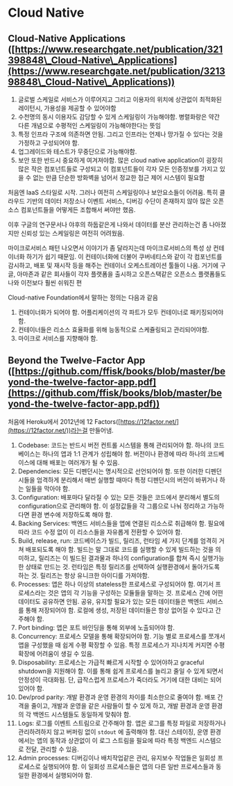 # Cloud Native

## Cloud-Native Applications ([https://www.researchgate.net/publication/321398848\_Cloud-Native\_Applications](https://www.researchgate.net/publication/321398848\_Cloud-Native\_Applications))

1. 글로벌 스케일로 서비스가 이루어지고 그리고 이용자의 위치에 상관없이 최적화된 레이턴시, 가용성을 제공할 수 있어야함
2. 수천명의 동시 이용자도 감당할 수 있게 스케일링이 가능해야함. 병렬화랑은 약간 다른 개념으로 수평적인 스케일링이 가능해야한다는 뜻임
3. 특정 인프라 구조에 의존하면 안됨. 그리고 인프라는 언제나 망가질 수 있다는 것을 가정하고 구성되어야 함.&#x20;
4. 업그레이드와 테스트가 무중단으로 가능해야함.&#x20;
5. 보안 또한 반드시 중요하게 여겨져야함. 많은 cloud native application이 굉장히 많은 작은 컴포넌트들로 구성되고 이 컴포넌트들이 각자 모든 인증정보를 가지고 있을 수 없는 만큼 단순한 방화벽을 넘어서 정교한 접근 제어 시스템이 필요함

처음엔 IaaS 스타일로 시작. 그러나 여전히 스케일링이나 보안요소들이 어려움. 특히 클라우드 기반의 데이터 저장소나 이벤트 서비스, 디버깅 수단이 존재하지 않아 많은 오픈 소스 컴포넌트들을 어떻게든 조합해서 써야만 했음.

이후 구글의 연구문서나 야후의 하둡같은게 나와서 데이터를 분산 관리하는건 좀 나아졌지만 신뢰성 있는 스케일링은 여전히 어려웠음.

마이크로서비스 패턴 나오면서 이야기가 좀 달라지는데  마이크로서비스의 특성 상 컨테이너화 하기가 쉽기 때문임. 이 컨테이너화에 더불어 쿠버네티스와 같이 각 컴포넌트를 감시하고, 배포 및 재시작 등을 해주는 컨테이너 오케스트레이션 툴들이 나옴. 거기에 구글, 아마존과 같은 회사들이 각자 플랫폼을 출시하고 오픈스택같은 오픈소스 플랫폼들도 나와 이전보다 훨씬 쉬워진 편

&#x20;Cloud-native Foundation에서 말하는 정의는 다음과 같음

1. 컨테이너화가 되어야 함. 어플리케이션의 각 파트가 모두 컨테이너로 패키징되어야 함.
2. 컨테이너들은 리소스 효율화를 위해 능동적으로 스케쥴링되고 관리되어야함.
3. 마이크로 서비스를 지향해야 함.

## Beyond the Twelve-Factor App ([https://github.com/ffisk/books/blob/master/beyond-the-twelve-factor-app.pdf](https://github.com/ffisk/books/blob/master/beyond-the-twelve-factor-app.pdf))

처음에 Heroku에서 2012년에 12 Factors([https://12factor.net/](https://12factor.net/))라는걸 만들어냄.

1. Codebase: 코드는 반드시 버전 컨트롤 시스템을 통해 관리되어야 함. 하나의 코드베이스는 하나의 앱과 1:1 관계가 성립해야 함. 버전이나 환경에 따라 하나의 코드베이스에 대해 배포는 여러개가 될 수 있음.
2. Dependencies: 모든 디펜던시는 명시적으로 선언되어야 함. 또한 이러한 디펜던시들을 엄격하게 분리해서 매번 실행할 때마다 특정 디펜던시의 버전이 바뀌거나 하는 일들을 막아야 함.
3. Configuration: 배포마다 달라질 수 있는 모든 것들은 코드에서 분리해서 별도의 configuration으로 관리해야 함. 이 설정값들을 각 그룹으로 나눠 정리하고 가능하다면 환경 변수에 저장하도록 해야 함.
4. Backing Services: 백엔드 서비스들을 앱에 연결된 리소스로 취급해야 함. 필요에 따라 코드 수정 없이 이 리소스들을 자유롭게 전환할 수 있어야 함.
5. Build, release, run: 코드베이스가 빌드, 릴리즈, 런타임 세 가지 단계를 엄격히 거쳐 배포되도록 해야 함. 빌드는 말 그대로 코드를 실행할 수 있게 빌드하는 것을 의미하고, 릴리즈는 이 빌드된 결과물과 하나의 configuration를 합쳐 즉시 실행가능한 상태로 만드는 것. 런타임은 특정 릴리즈를 선택하여 실행환경에서 돌아가도록 하는 것. 릴리즈는 항상 유니크한 아이디를 가져야함.
6. Processes: 앱은 하나 이상의 stateless한 프로세스로 구성되어야 함. 여기서 프로세스라는 것은 앱의 각 기능을 구성하는 모듈들을 말하는 것. 프로세스 간에 어떤 데이터도 공유하면 안됨. 공유, 유지할 필요가 있는 모든 데이터들은 백엔드 서비스를 통해 저장되어야 함. 로컬에 생성, 저장된 데이터들은 항상 없어질 수 있다고 간주해야 함.
7. Port binding: 앱은 포트 바인딩을 통해 외부에 노출되어야 함.
8. Concurrency: 프로세스 모델을 통해 확장되어야 함. 기능 별로 프로세스를 쪼개서 앱을 구성했을 때 쉽게 수평 확장할 수 있음. 특정 프로세스가 지나치게 커지면 수평 확장에 어려움이 생길 수 있음.
9. &#x20;Disposability: 프로세스는 가급적 빠르게 시작할 수 있어야하고 graceful shutdown을 지원해야 함. 이를 통해 쉽게 프로세스를 늘리고 줄일 수 있게 되면서 안정성이 극대화됨. 단, 급작스럽게 프로세스가 죽더라도 거기에 대한 대비는 되어 있어야 함.
10. Dev/prod parity: 개발 환경과 운영 환경의 차이를 최소한으로 줄여야 함. 배포 간격을 줄이고, 개발과 운영을 같은 사람들이 할 수 있게 하고, 개발 환경과 운영 환경의 각 백엔드 시스템들도 동일하게 맞춰야 함.
11. Logs: 로그를 이벤트 스트림으로 간주해야 함. 앱은 로그를 특정 파일로 저장하거나 관리하려하지 않고 버퍼링 없이 `stdout` 에 출력해야 함. 대신 스테이징, 운영 환경에서는 앱의 동작과 상관없이 이 로그 스트림을 필요에 따라 특정 백엔드 시스템으로 전달, 관리할 수 있음.
12. Admin processes: 디버깅이나 배치작업같은 관리, 유지보수 작업들은 일회성 프로세스로 실행되어야 함. 이 일회성 프로세스들은 앱의 다른 일반 프로세스들과 동일한 환경에서 실행되어야 함.
